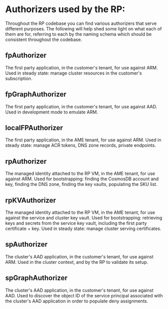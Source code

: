 # Authorizers used by the RP:

Throughout the RP codebase you can find various authorizers that serve different
purposes. The following will help shed some light on what each of them are for,
referring to each by the naming schema which should be consistent throughout the
codebase.

## fpAuthorizer

The first party application, in the customer's tenant, for use against ARM. Used
in steady state: manage cluster resources in the customer's subscription.

## fpGraphAuthorizer

The first party application, in the customer's tenant, for use against AAD. Used
in development mode to emulate ARM.

## localFPAuthorizer

The first party application, in the AME tenant, for use against ARM. Used in
steady state: manage ACR tokens, DNS zone records, private endpoints.

## rpAuthorizer

The managed identity attached to the RP VM, in the AME tenant, for use against
ARM. Used for bootstrapping: finding the CosmosDB account and key, finding the
DNS zone, finding the key vaults, populating the SKU list.

## rpKVAuthorizer

The managed identity attached to the RP VM, in the AME tenant, for use against
the service and cluster key vault. Used for bootstrapping: retrieving keys and
secrets from the service key vault, including the first party certificate + key.
Used in steady state: manage cluster serving certificates.

## spAuthorizer

The cluster's AAD application, in the customer's tenant, for use against ARM.
Used in the cluster context, and by the RP to validate its setup.

## spGraphAuthorizer

The cluster's AAD application, in the customer's tenant, for use against AAD.
Used to discover the object ID of the service principal associated with the
cluster's AAD application in order to populate deny assignments.

